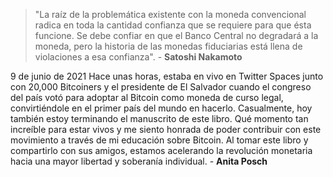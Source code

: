 
> "La raíz de la problemática existente con la moneda convencional radica en toda la cantidad confianza que se requiere para que ésta funcione. Se debe confiar en que el Banco Central no degradará a la moneda, pero la historia de las monedas fiduciarias está llena de violaciones a esa confianza". - **Satoshi Nakamoto**

9 de junio de 2021
Hace unas horas, estaba en vivo en Twitter Spaces junto con 20,000 Bitcoiners y el presidente de El Salvador cuando el congreso del país votó para adoptar al Bitcoin como moneda de curso legal, convirtiéndole en el primer país del mundo en hacerlo. Casualmente, hoy también estoy terminando el manuscrito de este libro. Qué momento tan increíble para estar vivos y me siento honrada de poder contribuir con este movimiento a través de mi educación sobre Bitcoin. Al tomar este libro y compartirlo con sus amigos, estamos acelerando la revolución monetaria hacia una mayor libertad y soberanía individual. - **Anita Posch**